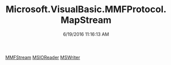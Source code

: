 ﻿---
title: Microsoft.VisualBasic.MMFProtocol.MapStream
date: 6/19/2016 11:16:13 AM
---

[MMFStream](T-Microsoft.VisualBasic.MMFProtocol.MapStream.MMFStream.html)
[MSIOReader](T-Microsoft.VisualBasic.MMFProtocol.MapStream.MSIOReader.html)
[MSWriter](T-Microsoft.VisualBasic.MMFProtocol.MapStream.MSWriter.html)
